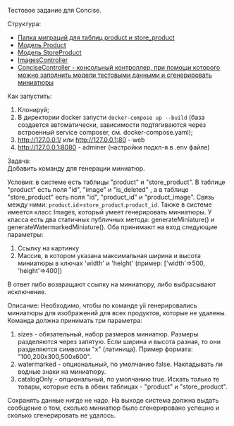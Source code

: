 Тестовое задание для Concise.

Структура:

 - <a href="https://github.com/nikolaykv/concise-test/blob/4b4149c5df2e2c11a3c3cf815dd2fea0c71588ca/backend/migrations/" target="_blank">Папка миграций для таблиц product и store_product</a>
 - <a href="https://github.com/nikolaykv/concise-test/blob/4b4149c5df2e2c11a3c3cf815dd2fea0c71588ca/backend/models/Product.php" target="_blank">Модель Product</a>
 - <a href="https://github.com/nikolaykv/concise-test/blob/4b4149c5df2e2c11a3c3cf815dd2fea0c71588ca/backend/models/StoreProduct.php" target="_blank">Модель StoreProduct</a>
 - <a href="https://github.com/nikolaykv/concise-test/blob/4b4149c5df2e2c11a3c3cf815dd2fea0c71588ca/backend/controllers/ImagesController.php" target="_blank">ImagesController</a>
 - <a href="https://github.com/nikolaykv/concise-test/blob/4b4149c5df2e2c11a3c3cf815dd2fea0c71588ca/backend/commands/ConciseController.php" target="_blank">ConciseController - консольный контроллер, при помощи которого можно заполнить модели тестовыми данными и сгенерировать миниатюры</a>

Как запустить:

1) Клонируй;
2) В директории docker запусти ```docker-compose up --build``` (база создается автоматически, зависимости подтягиваются через встроенный service composer, см. docker-compose.yaml);
3) http://127.0.0.1/ или http://127.0.0.1:80 - web
4) http://127.0.0.1:8080 - adminer (настройки подкл-я в .env файле)

Задача:<br/>
Добавить команду для генерации миниатюр.

Условия: в системе есть таблицы "product" и "store_product".
В таблице "product" есть поля "id", "image" и "is_deleted" , а в таблице "store_product" есть поля "id", "product_id" и "product_image".
Связь между ними: `product`.`id`=`store_product`.`product_id`.
Также в системе имеется класс Images, который умеет генерировать миниатюры. У класса есть два статичных публичных метода:
generateMiniature() и generateWatermarkedMiniature(). Оба принимают на вход следующие параметры:
1. Ссылку на картинку
2. Массив, в котором указана максимальная ширина и высота миниатюры в ключах 'width' и 'height' (пример: ['width'=>500, 'height'=>400])

В ответ либо возвращают ссылку на миниатюру, либо выбрасывают исключение.


Описание:
Необходимо, чтобы по команде  yii <some-command> генерировались миниатюры для изображений для всех продуктов, которые не удалены.
Команда должна принимать три параметра:
1. sizes - обязательный, набор размеров миниатюр. Размеры разделяются через запятую. Если ширина и высота разная, то они разделяются символом "x" (латиница).
   Пример формата: "100,200x300,500x600".
2. watermarked - опциональный, по умолчанию false. Накладывать ли водные знаки на миниатюру.
3. catalogOnly - опциональный, по умолчанию true. Искать только те товары, которые есть в обеих таблицах - "product" и "store_product".

Сохранять данные нигде не надо.
На выходе система должна выдать сообщение о том, сколько миниатюр было сгенерировано успешно и сколько сгенерировать не удалось.